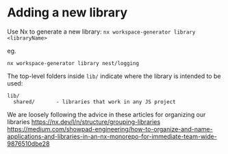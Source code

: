 # Adding a new library

Use Nx to generate a new library:
`nx workspace-generator library <libraryName>`

eg.

`nx workspace-generator library nest/logging`

The top-level folders inside `lib/` indicate where the library is intended to be used:
```
lib/
  shared/       - libraries that work in any JS project
```

We are loosely following the advice in these articles for organizing our libraries
https://nx.dev/l/n/structure/grouping-libraries
https://medium.com/showpad-engineering/how-to-organize-and-name-applications-and-libraries-in-an-nx-monorepo-for-immediate-team-wide-9876510dbe28
